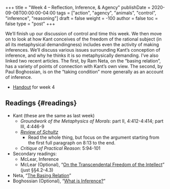 +++
title = "Week 4 – Reflection, Inference, & Agency"
publishDate = 2020-09-08T00:00:00-04:00
tags = ["action", "agency", "animals", "control", "inference", "reasoning"]
draft = false
weight = -100
author = false
toc = false
type = "post"
+++

We’ll finish up our discussion of control and time this week. We then move on to look
at how Kant conceives of the freedom of the rational subject (in all its metaphysical
demandingness) includes even the activity of making inferences. We’ll discuss various
issues surrounding Kant’s conception of inference, and why he thinks it is so
metaphysically demanding. I’ve also linked two recent articles. The first, by Ram
Neta, on the “basing relation”, has a variety of points of connection with Kant’s own
view. The second, by Paul Boghossian, is on the “taking condition” more generally as
an account of inference.

-   [Handout](/materials/handouts/4-kant-control-inference.pdf) for week 4


## Readings {#readings}

-   Kant (these are the same as last week)
    -   _Groundwork of the Metaphysics of Morals_: part II, 4:412-4:414; part III, 4:446-9
    -   _[Review of Schultz](/materials/readings/kant-review-schulz.pdf)_
        -   Read the whole thing, but focus on the argument starting from the first full
            paragraph on 8:13 to the end.
    -   _Critique of Practical Reason_: 5:94-101
-   Secondary readings:
    -   McLear, Inference
    -   McLear (Optional), “[On the Transcendental Freedom of the Intellect](https://philpapers.org/rec/MCLOTT)” (just §§4.2-4.3)
-   Neta, “[The Basing Relation](/materials/readings/neta-basing.pdf)”
-   Boghossian (Optional), “[What is Inference?](/materials/readings/boghossian-inference.pdf)”
